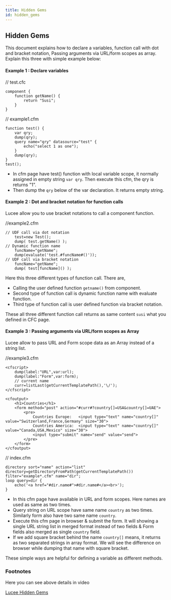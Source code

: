 ```yaml
---
title: Hidden Gems
id: hidden_gems
---
```

## Hidden Gems ##

This document explains how to declare a variables, function call with dot and bracket notation, Passing arguments via URL/form scopes as array. Explain this three with simple example below:

#### Example 1 : Declare variables ####

// test.cfc

```luceescript
component {
	function getName() {
		return "Susi";
	}
}
```

// example1.cfm

```luceescript
function test() {
	var qry;
	dump(qry);
	query name="qry" datasource="test" {
		echo("select 1 as one");
	}
	dump(qry);
}
test();
```

* In cfm page have test() function with local variable scope, it normally assigned in empty string ``var qry``. Then execute this cfm, the qry is returns "1". 
* Then dump the ``qry`` below of the var declaration. It returns empty string. 

#### Example 2 : Dot and bracket notation for function calls #### 

Lucee allow you to use bracket notations to call a component function. 

//example2.cfm

```luceescript
// UDF call via dot notation
	test=new Test();
	dump( test.getName() );
// Dynamic function name
	funcName="getName";
	dump(evaluate('test.#funcName#()'));
// UDF call via bracket notation
	funcName="getName";
	dump( test[funcName]() );
```

Here this three different types of function call. There are,

* Calling the user defined function ``getname()`` from component.
* Second type of function call is dynamic function name with evaluate function. 
* Third type of function call is user defined function via bracket notation.

These all three different function call returns as same content ``susi`` what you defined in CFC page.

#### Example 3 : Passing arguments via URL/form scopes as Array #### 

Lucee allow to pass URL and Form scope data as an Array instead of a string list.

//example3.cfm

```lucee
<cfscript>
	dump(label:"URL",var:url);
	dump(label:"Form",var:form);
	// current name
	curr=listLast(getCurrentTemplatePath(),'\/');
</cfscript>

<cfoutput>
	<h1>Countries</h1>
	<form method="post" action="#curr#?country[]=USA&country[]=UAE">
		<pre>
			Countries Europe:	<input type="text" name="country[]" value="Switzerland,France,Germany" size="30">
			Countries America:	<input type="text" name="country[]" value="Canada,USA,Mexico" size="30">
			<input type="submit" name="send" value="send">
		</pre>
	</form>
</cfoutput>
```

// index.cfm

```luceescript
directory sort="name" action="list" directory=getDirectoryFromPath(getCurrentTemplatePath()) filter="example*.cfm" name="dir";
loop query=dir {
	echo('<a href="#dir.name#">#dir.name#</a><br>');
}
```

* In this cfm page have available in URL and form scopes. Here names are used as same as two times. 
* Query string on URL scope have same name ``country`` as two times. Similarly form also have two same name ``country``. 
* Execute this cfm page in browser & submit the form. It will showing a single URL string list in merged format instead of two fields & Form fields also merged as single ``country`` field.
* If we add square bracket behind the name ``country[]`` means, it returns as two separated strings in array format. We will see the difference on browser while dumping that name with square bracket. 

These simple ways are helpful for defining a variable as different methods. 

### Footnotes ###

Here you can see above details in video

[Lucee Hidden Gems](https://youtu.be/4MUKPiQv1kAsss)